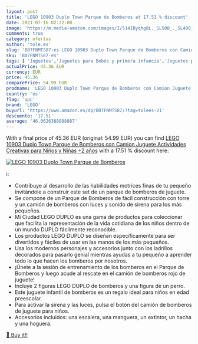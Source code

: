 ```yaml
---
layout: post
title: 'LEGO 10903 Duplo Town Parque de Bomberos at 17.51 % discount'
date: 2021-07-16 02:22:08
image: 'https://m.media-amazon.com/images/I/514IByqhg8L._SL500_._SL400_.jpg'
comments: true
category: ofertas
author: 'tole.es'
slug: 'B07FNMTS87-es LEGO 10903 Duplo Town Parque de Bomberos con Camion...'
sku: 'B07FNMTS87-es'
tags: [ 'Juguetes','Juguetes para Bebés y primera infancia','Juguetes para bebés','Juguetes y juegos','lego', ]
actualPrice: 45.36 EUR
currency: EUR
price: 45.36
comparePrice: 54.99 EUR
prodname: 'LEGO 10903 Duplo Town Parque de Bomberos con Camion Juguete  Actividades Creativas para Niños y Niñas +2 años'
country: 'es'
flag: '🇪🇸'
brand: 'LEGO'
buyurl: 'https://www.amazon.es/dp/B07FNMTS87/?tag=tolees-21'
descuento: '17.51'
average: '46.0626388888887'
---
```


With a final price of 45.36 EUR (original: 54.99 EUR) you can find [LEGO 10903 Duplo Town Parque de Bomberos con Camion Juguete  Actividades Creativas para Niños y Niñas +2 años](https://www.amazon.es/dp/B07FNMTS87/?tag=tolees-21) with a  17.51 % discount here:

[![LEGO 10903 Duplo Town Parque de Bomberos](https://m.media-amazon.com/images/I/514IByqhg8L._SL500_._SL400_.jpg)](https://www.amazon.es/dp/B07FNMTS87/?tag=tolees-21)

ℹ️:

- Contribuye al desarrollo de las habilidades motrices finas de tu pequeño invitándole a construir este set de un parque de bomberos de juguete.
- Se compone de un Parque de Bomberos de fácil construcción con torre y un camión de bomberos con luces y sonido de sirena para los más pequeños.
- Mi Ciudad LEGO DUPLO es una gama de productos para coleccionar que facilita la representación de la vida cotidiana de los niños dentro de un mundo DUPLO fácilmente reconocible.
- Los productos LEGO DUPLO se diseñan específicamente para ser divertidos y fáciles de usar en las manos de los más pequeños.
- Usa los modernos personajes y accesorios junto con los ladrillos decorados para pasarlo genial mientras ayudas a tu pequeño a aprender todo lo que hacen los bomberos por nosotros.
- ¡Únete a la sesión de entrenamiento de los bomberos en el Parque de Bomberos y luego acude al rescate en el camión de bomberos rojo de juguete!
- Incluye 2 figuras LEGO DUPLO de bomberos y una figura de un perro.
- Este juguete infantil de bomberos es un regalo ideal para niños en edad preescolar.
- Para activar la sirena y las luces, pulsa el botón del camión de bomberos de juguete para niños.
- Accesorios incluidos: una escalera, una manguera, un extintor, un hacha y una hoguera.

[🛒 Buy it!!](https://www.amazon.es/dp/B07FNMTS87/?tag=tolees-21)

